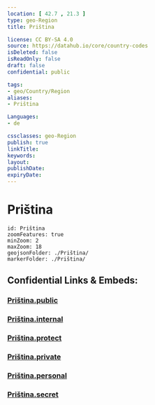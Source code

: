 ```yaml
---
location: [ 42.7 , 21.3 ] 
type: geo-Region
title: Priština

license: CC BY-SA 4.0
source: https://datahub.io/core/country-codes
isDeleted: false
isReadOnly: false
draft: false
confidential: public

tags:
- geo/Country/Region
aliases:
- Priština

Languages:
- de

cssclasses: geo-Region
publish: true
linkTitle: 
keywords: 
layout: 
publishDate: 
expiryDate: 
---
```


# Priština

```leaflet
id: Priština
zoomFeatures: true 
minZoom: 2 
maxZoom: 18
geojsonFolder: ./Priština/
markerFolder: ./Priština/
```


## Confidential Links & Embeds: 

### [Priština.public](/_public/\Earth\Continent\Europe\Europe~South\Kosovo\districts~Kosovo\Pristina\counties~PristinaPriština.public.md) 

### [Priština.internal](/_internal/\Earth\Continent\Europe\Europe~South\Kosovo\districts~Kosovo\Pristina\counties~PristinaPriština.internal.md) 

### [Priština.protect](/_protect/\Earth\Continent\Europe\Europe~South\Kosovo\districts~Kosovo\Pristina\counties~PristinaPriština.protect.md) 

### [Priština.private](/_private/\Earth\Continent\Europe\Europe~South\Kosovo\districts~Kosovo\Pristina\counties~PristinaPriština.private.md) 

### [Priština.personal](/_personal/\Earth\Continent\Europe\Europe~South\Kosovo\districts~Kosovo\Pristina\counties~PristinaPriština.personal.md) 

### [Priština.secret](/_secret/\Earth\Continent\Europe\Europe~South\Kosovo\districts~Kosovo\Pristina\counties~PristinaPriština.secret.md)

